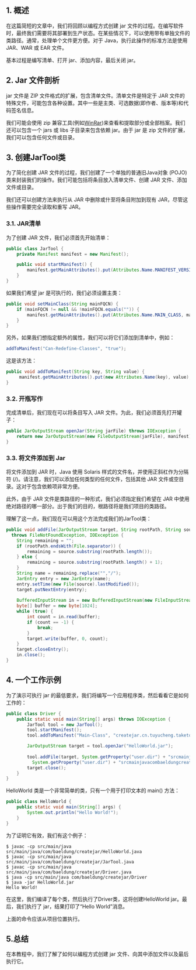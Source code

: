## 1. 概述

在这篇简短的文章中，我们将回顾以编程方式创建 jar 文件的过程。在编写软件时，最终我们需要将其部署到生产状态。在某些情况下，可以使用带有单独文件的类路径。通常，处理单个文件更方便。对于 Java，执行此操作的标准方法是使用 JAR、WAR 或 EAR 文件。

基本过程是编写清单、打开 jar、添加内容，最后关闭 jar。

## 2. Jar 文件剖析

jar 文件是 ZIP 文件格式的扩展，包含清单文件。清单文件是特定于 JAR 文件的特殊文件，可能包含各种设置。其中一些是主类、可选数据(即作者、版本等)和代码签名信息。

我们可能会使用 zip 兼容工具(例如[WinRar](https://www.baeldung.com/winrar.com))来查看和提取部分或全部档案。我们还可以包含一个 jars 或 libs 子目录来包含依赖 jar。由于 jar 是 zip 文件的扩展，我们可以包含任何文件或目录。

## 3. 创建JarTool类

为了简化创建 JAR 文件的过程，我们创建了一个单独的普通旧Java对象 (POJO) 类来封装我们的操作。我们可能包括将条目放入清单文件、创建 JAR 文件、添加文件或目录。

我们还可以创建方法来执行从 JAR 中删除或什至将条目附加到现有 JAR，尽管这些操作需要完全读取和重写 JAR。

### 3.1. JAR清单

为了创建 JAR 文件，我们必须首先开始清单：

```java
public class JarTool {    
    private Manifest manifest = new Manifest();

    public void startManifest() {
        manifest.getMainAttributes().put(Attributes.Name.MANIFEST_VERSION, "1.0");
    }
}
```

如果我们希望 jar 是可执行的，我们必须设置主类：

```java
public void setMainClass(String mainFQCN) {
    if (mainFQCN != null && !mainFQCN.equals("")) {
        manifest.getMainAttributes().put(Attributes.Name.MAIN_CLASS, mainFQCN);
    }
}
```

另外，如果我们想指定额外的属性，我们可以将它们添加到清单中，例如：

```java
addToManifest("Can-Redefine-Classes", "true");
```

这是该方法：

```java
public void addToManifest(String key, String value) {
     manifest.getMainAttributes().put(new Attributes.Name(key), value);
}
```

### 3.2. 开瓶写作

完成清单后，我们现在可以将条目写入 JAR 文件。为此，我们必须首先打开罐子：

```java
public JarOutputStream openJar(String jarFile) throws IOException {        
    return new JarOutputStream(new FileOutputStream(jarFile), manifest);
}

```

### 3.3. 将文件添加到 Jar

将文件添加到 JAR 时，Java 使用 Solaris 样式的文件名，并使用正斜杠作为分隔符 (/)。请注意，我们可以添加任何类型的任何文件，包括其他 JAR 文件或空目录。这对于包含依赖项非常方便。

此外，由于 JAR 文件是类路径的一种形式，我们必须指定我们希望在 JAR 中使用绝对路径的哪一部分。出于我们的目的，根路径将是我们项目的类路径。

理解了这一点，我们现在可以用这个方法完成我们的JarTool类：

```java
public void addFile(JarOutputStream target, String rootPath, String source) 
  throws FileNotFoundException, IOException {
    String remaining = "";
    if (rootPath.endsWith(File.separator)) {
        remaining = source.substring(rootPath.length());
    } else {
        remaining = source.substring(rootPath.length() + 1);
    }
    String name = remaining.replace("","/");
    JarEntry entry = new JarEntry(name);
    entry.setTime(new File(source).lastModified());
    target.putNextEntry(entry);
    
    BufferedInputStream in = new BufferedInputStream(new FileInputStream(source));
    byte[] buffer = new byte[1024];
    while (true) {
        int count = in.read(buffer);
        if (count == -1) {
            break;
        }
        target.write(buffer, 0, count);
    }
    target.closeEntry();
    in.close();
}
```

## 4. 一个工作示例

为了演示可执行 jar 的最低要求，我们将编写一个应用程序类，然后看看它是如何工作的：

```java
public class Driver {
    public static void main(String[] args) throws IOException {
        JarTool tool = new JarTool();
        tool.startManifest();
        tool.addToManifest("Main-Class", "createjar.cn.tuyucheng.taketoday.HelloWorld");

        JarOutputStream target = tool.openJar("HelloWorld.jar");
        
        tool.addFile(target, System.getProperty("user.dir") + "srcmainjava",
          System.getProperty("user.dir") + "srcmainjavacombaeldungcreatejarHelloWorld.class");
        target.close();
    }
}
```

HelloWorld 类是一个非常简单的类，只有一个用于打印文本的 main() 方法：

```java
public class HelloWorld {
    public static void main(String[] args) {
        System.out.println("Hello World!");
    }
}

```

为了证明它有效，我们有这个例子：

```shell
$ javac -cp src/main/java src/main/java/com/baeldung/createjar/HelloWorld.java
$ javac -cp src/main/java src/main/java/com/baeldung/createjar/JarTool.java
$ javac -cp src/main/java src/main/java/com/baeldung/createjar/Driver.java
$ java -cp src/main/java com/baeldung/createjar/Driver
$ java -jar HelloWorld.jar
Hello World!

```

在这里，我们编译了每个类，然后执行了Driver类，这将创建HelloWorld jar。最后，我们执行了 jar，结果打印了“Hello World”消息。

上面的命令应该从项目位置执行。

## 5.总结

在本教程中，我们了解了如何以编程方式创建 jar 文件、向其中添加文件以及最后执行它。